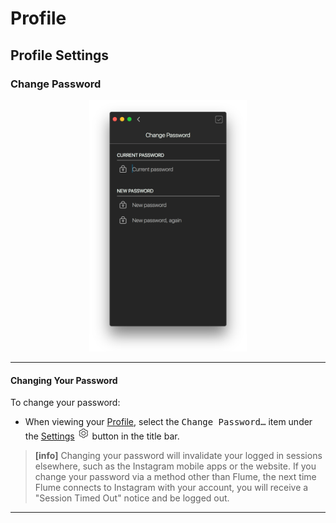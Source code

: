 # Profile

## Profile Settings

### Change Password

<p style="text-align: center; margin-top: 1em;"><img src="/views/assets/profile-password.png" width="50%" height="50%" /></p>

------

#### Changing Your Password

To change your password:

- When viewing your [Profile](/views/profile.md), select the <kbd>Change Password…</kbd> item under the [Settings](/views/profile/settings.md) <img src="/views/assets/settings.png" width="20" height="20" /> button in the title bar.

> **[info]**
> Changing your password will invalidate your logged in sessions elsewhere, such as the Instagram mobile apps or the website. If you change your password via a method other than Flume, the next time Flume connects to Instagram with your account, you will receive a "Session Timed Out" notice and be logged out.

------